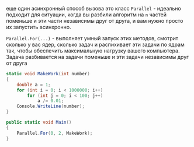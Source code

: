 еще один асинхронный способ вызова это класс `Parallel` - идеально подходит для ситуации, когда вы разбили алгоритм на `n` частей поменьше и эти части независимы друг от друга, и вам нужно просто их запустить асинхронно. 

`Parallel.For(...)` - выполняет умный запуск этих методов, смотрит сколько у вас ядер, сколько задач и распихивает эти задачи по ядрам так, чтобы обеспечить максимальную нагрузку вашего компьютера. 
Задача разбивается на задачи поменьше и эти задачи независимы друг от друга 

```c#
static void MakeWork(int number)
{
	double a = 1;
	for (int i = 0; i < 1000000; i++)
		for (int j = 0; i < 100; j++)
			a /= 0.01;
	Console.WriteLine(number);
}

public static void Main()
{
	Parallel.For(0, 2, MakeWork);
}
```